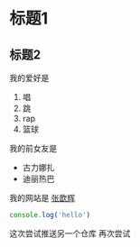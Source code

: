 # 标题1
## 标题2

我的爱好是
1. 唱
2. 跳
3. rap
4. 篮球

我的前女友是
* 古力娜扎
* 迪丽热巴  

我的网站是 [张歆辉](www.baidu.com)
```javascript
console.log('hello')
```
这次尝试推送另一个仓库 再次尝试